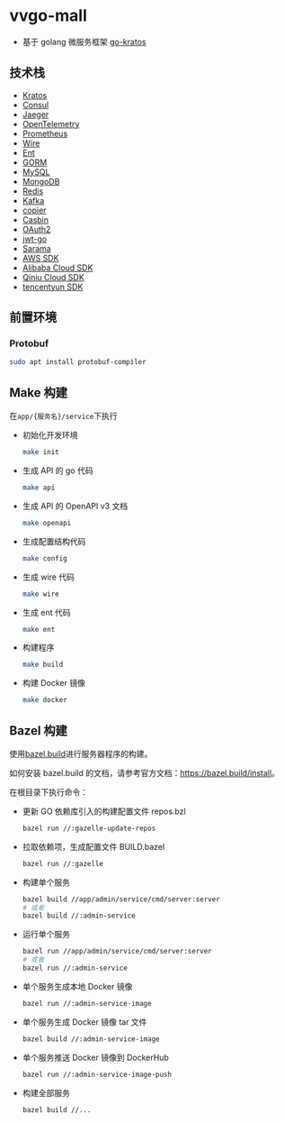 # vvgo-mall

- 基于 golang 微服务框架 [go-kratos](https://go-kratos.dev)

## 技术栈

- [Kratos](https://go-kratos.dev)
- [Consul](https://www.consul.io)
- [Jaeger](https://www.jaegertracing.io)
- [OpenTelemetry](https://opentelemetry.io)
- [Prometheus](https://prometheus.io)
- [Wire](https://github.com/google/wire)
- [Ent](https://entgo.io)
- [GORM](https://gorm.io)
- [MySQL](https://www.mysql.com)
- [MongoDB](https://www.mongodb.com)
- [Redis](https://redis.io)
- [Kafka](https://kafka.apache.org)
- [copier](https://github.com/jinzhu/copier)
- [Casbin](https://casbin.org)
- [OAuth2](https://github.com/golang/oauth2)
- [jwt-go](https://github.com/golang-jwt/jwt)
- [Sarama](https://github.com/Shopify/sarama)
- [AWS SDK](https://aws.github.io/aws-sdk-go-v2/docs)
- [Alibaba Cloud SDK](https://help.aliyun.com/document_detail/122613.html)
- [Qiniu Cloud SDK](https://developer.qiniu.com/kodo/1238/go)
- [tencentyun SDK](https://cloud.tencent.com/document/product/436/31215)

## 前置环境

### Protobuf

```bash
sudo apt install protobuf-compiler
```

## Make 构建

在`app/{服务名}/service`下执行

- 初始化开发环境

  ```bash
  make init
  ```

- 生成 API 的 go 代码

  ```bash
  make api
  ```

- 生成 API 的 OpenAPI v3 文档

  ```bash
  make openapi
  ```

- 生成配置结构代码

  ```bash
  make config
  ```

- 生成 wire 代码

  ```bash
  make wire
  ```

- 生成 ent 代码

  ```bash
  make ent
  ```

- 构建程序

  ```bash
  make build
  ```

- 构建 Docker 镜像

  ```bash
  make docker
  ```

## Bazel 构建

使用[bazel.build](https://bazel.build/)进行服务器程序的构建。

如何安装 bazel.build 的文档，请参考官方文档：<https://bazel.build/install>。

在根目录下执行命令：

- 更新 GO 依赖库引入的构建配置文件 repos.bzl

  ```bash
  bazel run //:gazelle-update-repos
  ```

- 拉取依赖项，生成配置文件 BUILD.bazel

  ```bash
  bazel run //:gazelle
  ```

- 构建单个服务

  ```bash
  bazel build //app/admin/service/cmd/server:server
  # 或者
  bazel build //:admin-service
  ```

- 运行单个服务

  ```bash
  bazel run //app/admin/service/cmd/server:server
  # 或者
  bazel run //:admin-service
  ```

- 单个服务生成本地 Docker 镜像

  ```bash
  bazel run //:admin-service-image
  ```

- 单个服务生成 Docker 镜像 tar 文件

  ```bash
  bazel build //:admin-service-image
  ```

- 单个服务推送 Docker 镜像到 DockerHub

  ```bash
  bazel run //:admin-service-image-push
  ```

- 构建全部服务

  ```bash
  bazel build //...
  ```
